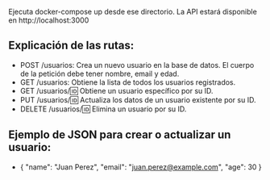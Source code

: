 Ejecuta docker-compose up desde ese directorio.
La API estará disponible en http://localhost:3000


## Explicación de las rutas:
- POST /usuarios: Crea un nuevo usuario en la base de datos. El cuerpo de la petición debe tener nombre, email y edad.
- GET /usuarios: Obtiene la lista de todos los usuarios registrados.
- GET /usuarios/:id: Obtiene un usuario específico por su ID.
- PUT /usuarios/:id: Actualiza los datos de un usuario existente por su ID.
- DELETE /usuarios/:id: Elimina un usuario por su ID.

## Ejemplo de JSON para crear o actualizar un usuario:


- {
  "name": "Juan Perez",
  "email": "juan.perez@example.com",
  "age": 30
  }
